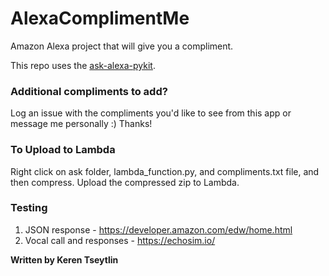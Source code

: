 # AlexaComplimentMe

Amazon Alexa project that will give you a compliment.

This repo uses the [ask-alexa-pykit](https://github.com/anjishnu/ask-alexa-pykit).

### Additional compliments to add?

Log an issue with the compliments you'd like to see from this app or message me personally :) Thanks!

### To Upload to Lambda

Right click on ask folder, lambda_function.py, and compliments.txt file, and then compress. Upload the compressed zip to Lambda.

### Testing

1. JSON response - https://developer.amazon.com/edw/home.html
2. Vocal call and responses - https://echosim.io/

**Written by Keren Tseytlin**
